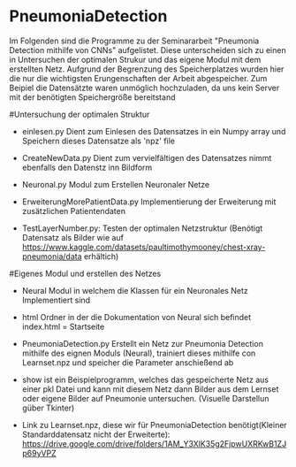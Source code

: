 # PneumoniaDetection
Im Folgenden sind die Programme zu der Seminararbeit "Pneumonia Detection mithilfe von CNNs" aufgelistet. Diese unterscheiden sich zu einen in Untersuchen der optimalen Strukur und das eigene Modul mit dem erstellten Netz. Aufgrund der Begrenzung des Speicherplatzes wurden hier die nur die wichtigsten Erungenschaften der Arbeit abgespeicher. Zum Beipiel die Datensätzte waren unmöglich hochzuladen, da uns kein Server mit der benötigten Speichergröße bereitstand


#Untersuchung der optimalen Struktur

- einlesen.py
    Dient zum Einlesen des Datensatzes in ein Numpy array und Speichern dieses Datensatze als 'npz' file
  
- CreateNewData.py
    Dient zum vervielfältigen des Datensatzes nimmt ebenfalls den Datenstz inn Bildform
  
- Neuronal.py
    Modul zum Erstellen Neuronaler Netze
  
- ErweiterungMorePatientData.py
    Implementierung der Erweiterung mit zusätzlichen Patientendaten
  
- TestLayerNumber.py: Testen der optimalen Netzstruktur (Benötigt Datensatz als Bilder wie auf https://www.kaggle.com/datasets/paultimothymooney/chest-xray-pneumonia/data erhältich)


#Eigenes Modul und erstellen des Netzes

- Neural
  Modul in welchem die Klassen für ein Neuronales Netz Implementiert sind

- html
  Ordner in der die Dokumentation von Neural sich befindet
  index.html = Startseite

- PneumoniaDetection.py
  Erstellt ein Netz zur Pneumonia Detection mithilfe des eignen Moduls (Neural), trainiert dieses mithilfe con Learnset.npz und speicher die Parameter anschießend ab
  
- show ist ein Beispielprogramm, welches das gespeicherte Netz aus einer pkl Datei und kann mit diesem Netz dann Bilder aus dem Lernset oder eigene Bilder auf Pneumonie untersuchen. (Visuelle Darstellun güber Tkinter)


- Link zu Learnset.npz, diese wir für PneumoniaDetection benötigt(Kleiner Standarddatensatz nicht der Erweiterte): https://drive.google.com/drive/folders/1AM_Y3XlK35g2FjpwUXRKwB1ZJp69yVPZ  
